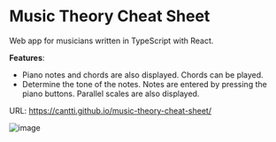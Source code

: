 # Music Theory Cheat Sheet

Web app for musicians written in TypeScript with React.

**Features**:
- Piano notes and chords are also displayed. Chords can be played.
- Determine the tone of the notes. Notes are entered by pressing the piano buttons. Parallel scales are also displayed.

URL: https://cantti.github.io/music-theory-cheat-sheet/

![image](https://user-images.githubusercontent.com/8940352/212381456-86c899be-105e-4b56-aa06-0342603768aa.png)

